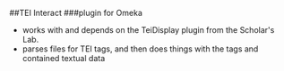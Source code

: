 ##TEI Interact
###plugin for Omeka
* works with and depends on the TeiDisplay plugin from the Scholar's Lab.
* parses files for TEI tags, and then does things with the tags and contained textual data
